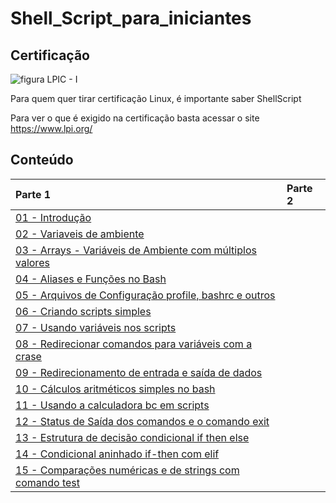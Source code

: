 # Shell_Script_para_iniciantes

## Certificação
![figura LPIC - I](https://www.lpi.org/sites/default/files/styles/w555/public/LPIC-1_0.jpg?itok=Lj-xc63t "LPIC-1") 

Para quem quer tirar certificação Linux, é importante saber ShellScript

Para ver o que é exigido na certificação basta acessar o site https://www.lpi.org/

## Conteúdo
|Parte 1|Parte 2|
|:---|:---|
| [01 - Introdução](topicos/introdução.md)||
| [02 - Variaveis de ambiente](topicos/Variaveis_de_ambiente.md)||
| [03 - Arrays - Variáveis de Ambiente com múltiplos valores](topicos/Arrays.md)||
| [04 - Aliases e Funções no Bash](topicos/Aliases.md)||
| [05 - Arquivos de Configuração profile, bashrc e outros](topicos/arqconfig.md)||
| [06 - Criando scripts simples ](topicos/comandos_simples.md)||
| [07 - Usando variáveis nos scripts](topicos/variaveis_nos_scripts.md)||
| [08 - Redirecionar comandos para variáveis com a crase](topicos/Redirecionar_comandos.md)||
| [09 - Redirecionamento de entrada e saída de dados](topicos/redirecionamento_entrada.md)||
| [10 - Cálculos aritméticos simples no bash](topicos/Calculos.md)||
| [11 - Usando a calculadora bc em scripts](topicos/CalculoBC.md) ||
| [12 - Status de Saída dos comandos e o comando exit](topicos/StatusDeSaida.md)||
| [13 - Estrutura de decisão condicional if then else](topicos/EstrutDecisCondicIfThenElse.md)||
| [14 - Condicional aninhado if-then com elif](topicos/CondicionalIfThenElif.md)||
| [15 - Comparações numéricas e de strings com comando test](topicos/CompNumStrTest.md)||